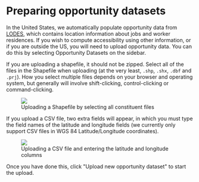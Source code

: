 # Preparing opportunity datasets

In the United States, we automatically populate opportunity data from [LODES](https://lehd.ces.census.gov/data/#lodes), which contains location information about jobs and worker residences. If you wish to compute accessibility using other information, or if you are outside the US, you will need to upload opportunity data. You can do this by selecting <i class="fa fa-th"></i><span class="help-tooltip"> Opportunity Datasets</span> on the sidebar.

If you are uploading a shapefile, it should not be zipped. Select all of the files in the Shapefile when uploading (at the very least, `.shp`, `.shx`, `.dbf` and `.prj`). How you select multiple files depends on your browser and operating system, but generally will involve shift-clicking, control-clicking or command-clicking.

<figure>
  <img src="../../img/upload-shapefile.png" />
  <figcaption>Uploading a Shapefile by selecting all constituent files</figcaption>
</figure>

If you upload a CSV file, two extra fields will appear, in which you must type the field names of the latitude and longitude fields (we currently only support CSV files in WGS 84 Latitude/Longitude coordinates).

<figure>
  <img src="../../img/upload-csv.png" />
  <figcaption>Uploading a CSV file and entering the latitude and longitude columns</figcaption>
</figure>

Once you have done this, click "Upload new opportunity dataset" to start the upload.
